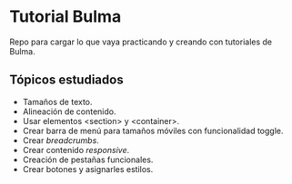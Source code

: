 # Tutorial Bulma
Repo para cargar lo que vaya practicando y creando con tutoriales de Bulma.

Tópicos estudiados
------------------
  * Tamaños de texto.
  * Alineación de contenido.
  * Usar elementos &lt;section&gt; y &lt;container&gt;.
  * Crear barra de menú para tamaños móviles con funcionalidad toggle.
  * Crear _breadcrumbs_.
  * Crear contenido _responsive_.
  * Creación de pestañas funcionales.
  * Crear botones y asignarles estilos.